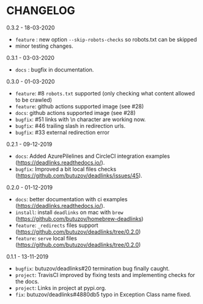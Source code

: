 # CHANGELOG

0.3.2 - 18-03-2020
  * `feature` : new option `--skip-robots-checks` so robots.txt can be skipped
  * minor testing changes.

0.3.1 - 03-03-2020
  * `docs` : bugfix in documentation.

0.3.0 - 01-03-2020
  * `feature`: #8 `robots.txt` supported (only checking what content allowed to be crawled)
  * `feature`: github actions supported image (see #28)
  * `docs`: github actions supported image (see #28)
  * `bugfix`: #51 links with \n character are working now.
  * `bugfix`: #46 trailing slash in redirection urls.
  * `bugfix`: #33 external redirection error

0.2.1 - 09-12-2019
  * `docs`: Added AzurePilelines and CircleCI integration examples (https://deadlinks.readthedocs.io/).
  * `bugfix`: Improved a bit local files checks (https://github.com/butuzov/deadlinks/issues/45).

0.2.0 - 01-12-2019
  * `docs`: better documentation with ci examples (https://deadlinks.readthedocs.io/).
  * `install`: install `deadlinks` on mac with `brew` (https://github.com/butuzov/homebrew-deadlinks)
  * `feature`: `_redirects` files support  (https://github.com/butuzov/deadlinks/tree/0.2.0)
  * `feature`: `serve` local files (https://github.com/butuzov/deadlinks/tree/0.2.0)

0.1.1 - 13-11-2019
  * `bugfix`: butuzov/deadlinks#20 termination bug finally caught.
  * `project`: TravisCI improved by fixing tests and implementing checks for the docs.
  * `project`: Links in project at pypi.org.
  * `fix`: butuzov/deadlinks#4880db5 typo in Exception Class name fixed.
